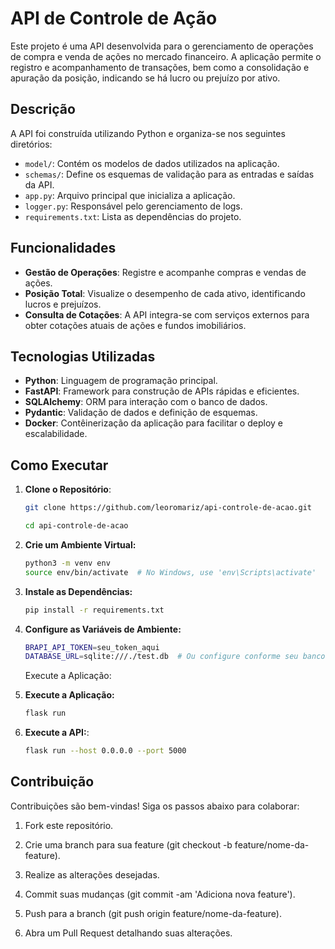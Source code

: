 # API de Controle de Ação

Este projeto é uma API desenvolvida para o gerenciamento de operações de compra e venda de ações no mercado financeiro. A aplicação permite o registro e acompanhamento de transações, bem como a consolidação e apuração da posição, indicando se há lucro ou prejuízo por ativo.

## Descrição

A API foi construída utilizando Python e organiza-se nos seguintes diretórios:

- `model/`: Contém os modelos de dados utilizados na aplicação.
- `schemas/`: Define os esquemas de validação para as entradas e saídas da API.
- `app.py`: Arquivo principal que inicializa a aplicação.
- `logger.py`: Responsável pelo gerenciamento de logs.
- `requirements.txt`: Lista as dependências do projeto.

## Funcionalidades

- **Gestão de Operações**: Registre e acompanhe compras e vendas de ações.
- **Posição Total**: Visualize o desempenho de cada ativo, identificando lucros e prejuízos.
- **Consulta de Cotações**: A API integra-se com serviços externos para obter cotações atuais de ações e fundos imobiliários.

## Tecnologias Utilizadas

- **Python**: Linguagem de programação principal.
- **FastAPI**: Framework para construção de APIs rápidas e eficientes.
- **SQLAlchemy**: ORM para interação com o banco de dados.
- **Pydantic**: Validação de dados e definição de esquemas.
- **Docker**: Contêinerização da aplicação para facilitar o deploy e escalabilidade.

## Como Executar

1. **Clone o Repositório**:

    ```bash
    git clone https://github.com/leoromariz/api-controle-de-acao.git

    cd api-controle-de-acao
    ```

2. **Crie um Ambiente Virtual:**

    ```bash
    python3 -m venv env
    source env/bin/activate  # No Windows, use 'env\Scripts\activate'
    ```

3. **Instale as Dependências:**

    ```bash
    pip install -r requirements.txt
    ```

4. **Configure as Variáveis de Ambiente:**

    ```bash
    BRAPI_API_TOKEN=seu_token_aqui
    DATABASE_URL=sqlite:///./test.db  # Ou configure conforme seu banco de dados
    ```
    Execute a Aplicação:

5. **Execute a Aplicação:**

    ```bash
    flask run
    ```
6. **Execute a API:**:

   ```bash
   flask run --host 0.0.0.0 --port 5000
   ```

## Contribuição
Contribuições são bem-vindas! Siga os passos abaixo para colaborar:

1. Fork este repositório.

2. Crie uma branch para sua feature (git checkout -b feature/nome-da-feature).

3. Realize as alterações desejadas.

4. Commit suas mudanças (git commit -am 'Adiciona nova feature').

5. Push para a branch (git push origin feature/nome-da-feature).

6. Abra um Pull Request detalhando suas alterações.
